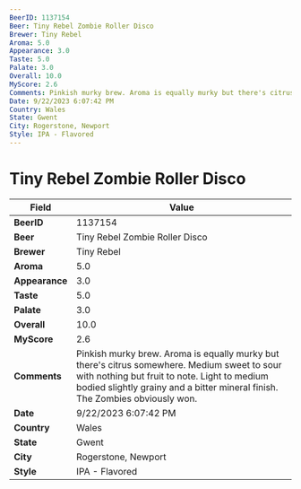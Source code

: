 ```yaml
---
BeerID: 1137154
Beer: Tiny Rebel Zombie Roller Disco
Brewer: Tiny Rebel
Aroma: 5.0
Appearance: 3.0
Taste: 5.0
Palate: 3.0
Overall: 10.0
MyScore: 2.6
Comments: Pinkish murky brew. Aroma is equally murky but there's citrus somewhere. Medium sweet to sour with nothing but fruit to note. Light to medium bodied slightly grainy and a bitter mineral finish. The Zombies obviously won.
Date: 9/22/2023 6:07:42 PM
Country: Wales
State: Gwent
City: Rogerstone, Newport
Style: IPA - Flavored
---
```


# Tiny Rebel Zombie Roller Disco

| Field         | Value |
|---------------|-------|
| **BeerID** | 1137154 |
| **Beer** | Tiny Rebel Zombie Roller Disco |
| **Brewer** | Tiny Rebel |
| **Aroma** | 5.0 |
| **Appearance** | 3.0 |
| **Taste** | 5.0 |
| **Palate** | 3.0 |
| **Overall** | 10.0 |
| **MyScore** | 2.6 |
| **Comments** | Pinkish murky brew. Aroma is equally murky but there's citrus somewhere. Medium sweet to sour with nothing but fruit to note. Light to medium bodied slightly grainy and a bitter mineral finish. The Zombies obviously won. |
| **Date** | 9/22/2023 6:07:42 PM |
| **Country** | Wales |
| **State** | Gwent |
| **City** | Rogerstone, Newport |
| **Style** | IPA - Flavored |
